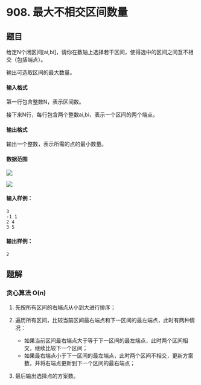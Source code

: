 <!--
 * @Author: shaqsnake
 * @Email: shaqsnake@gmail.com
 * @Date: 2019-09-16 15:58:00
 * @LastEditTime: 2019-09-17 11:22:30
 * @Description: Acwing 908
 -->

# 908. 最大不相交区间数量

## 题目

给定N个闭区间[ai,bi]，请你在数轴上选择若干区间，使得选中的区间之间互不相交（包括端点）。

输出可选取区间的最大数量。

#### 输入格式

第一行包含整数N，表示区间数。

接下来N行，每行包含两个整数ai,bi，表示一个区间的两个端点。

#### 输出格式

输出一个整数，表示所需的点的最小数量。

#### 数据范围

![](http://latex.codecogs.com/gif.latex?\\1%20\leq%20N%20\leq%2010^{9})

![](http://latex.codecogs.com/gif.latex?\\-10^{9}%20\leq%20a_{i}%20\leq%20b_{i}%20\leq%2010^{9})

#### 输入样例：

```
3
-1 1
2 4
3 5
```

#### 输出样例：

```
2
```

## 题解

### 贪心算法 O(n)

1. 先按所有区间的右端点从小到大进行排序；
2. 遍历所有区间，比较当前区间最右端点和下一区间的最左端点，此时有两种情况：

    - 如果当前区间最右端点大于等于下一区间的最左端点，此时两个区间相交，继续比较下一个区间；
    - 如果最右端点小于下一区间的最左端点，此时两个区间不相交，更新方案数，并将右端点更新到下一个区间的最右端点；

3. 最后输出选择点的方案数。
